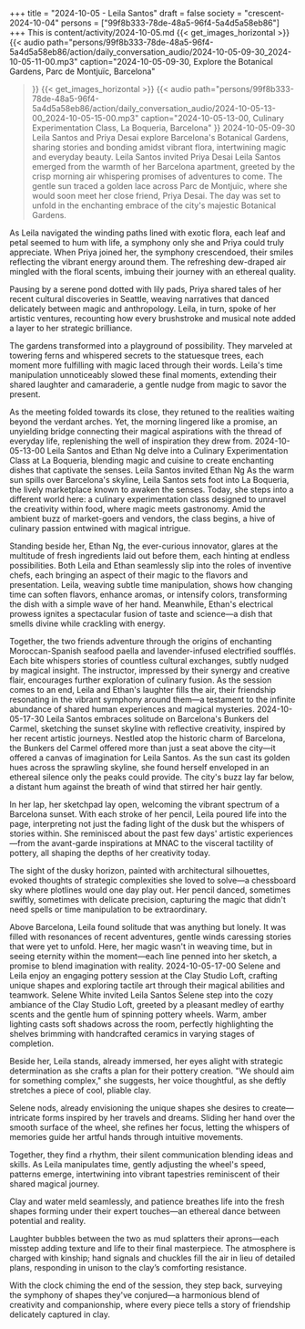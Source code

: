 +++
title = "2024-10-05 - Leila Santos"
draft = false
society = "crescent-2024-10-04"
persons = ["99f8b333-78de-48a5-96f4-5a4d5a58eb86"]
+++
This is content/activity/2024-10-05.md
{{< get_images_horizontal >}}
{{< audio
    path="persons/99f8b333-78de-48a5-96f4-5a4d5a58eb86/action/daily_conversation_audio/2024-10-05-09-30_2024-10-05-11-00.mp3" 
    caption="2024-10-05-09-30, Explore the Botanical Gardens, Parc de Montjuïc, Barcelona"
>}}
{{< get_images_horizontal >}}
{{< audio
    path="persons/99f8b333-78de-48a5-96f4-5a4d5a58eb86/action/daily_conversation_audio/2024-10-05-13-00_2024-10-05-15-00.mp3" 
    caption="2024-10-05-13-00, Culinary Experimentation Class, La Boqueria, Barcelona"
>}}
2024-10-05-09-30
Leila Santos and Priya Desai explore Barcelona's Botanical Gardens, sharing stories and bonding amidst vibrant flora, intertwining magic and everyday beauty.
Leila Santos invited Priya Desai
Leila Santos emerged from the warmth of her Barcelona apartment, greeted by the crisp morning air whispering promises of adventures to come. The gentle sun traced a golden lace across Parc de Montjuïc, where she would soon meet her close friend, Priya Desai. The day was set to unfold in the enchanting embrace of the city's majestic Botanical Gardens.

As Leila navigated the winding paths lined with exotic flora, each leaf and petal seemed to hum with life, a symphony only she and Priya could truly appreciate. When Priya joined her, the symphony crescendoed, their smiles reflecting the vibrant energy around them. The refreshing dew-draped air mingled with the floral scents, imbuing their journey with an ethereal quality.

Pausing by a serene pond dotted with lily pads, Priya shared tales of her recent cultural discoveries in Seattle, weaving narratives that danced delicately between magic and anthropology. Leila, in turn, spoke of her artistic ventures, recounting how every brushstroke and musical note added a layer to her strategic brilliance.

The gardens transformed into a playground of possibility. They marveled at towering ferns and whispered secrets to the statuesque trees, each moment more fulfilling with magic laced through their words. Leila's time manipulation unnoticeably slowed these final moments, extending their shared laughter and camaraderie, a gentle nudge from magic to savor the present.

As the meeting folded towards its close, they retuned to the realities waiting beyond the verdant arches. Yet, the morning lingered like a promise, an unyielding bridge connecting their magical aspirations with the thread of everyday life, replenishing the well of inspiration they drew from.
2024-10-05-13-00
Leila Santos and Ethan Ng delve into a Culinary Experimentation Class at La Boqueria, blending magic and cuisine to create enchanting dishes that captivate the senses.
Leila Santos invited Ethan Ng
As the warm sun spills over Barcelona's skyline, Leila Santos sets foot into La Boqueria, the lively marketplace known to awaken the senses. Today, she steps into a different world here: a culinary experimentation class designed to unravel the creativity within food, where magic meets gastronomy. Amid the ambient buzz of market-goers and vendors, the class begins, a hive of culinary passion entwined with magical intrigue.

Standing beside her, Ethan Ng, the ever-curious innovator, glares at the multitude of fresh ingredients laid out before them, each hinting at endless possibilities. Both Leila and Ethan seamlessly slip into the roles of inventive chefs, each bringing an aspect of their magic to the flavors and presentation. Leila, weaving subtle time manipulation, shows how changing time can soften flavors, enhance aromas, or intensify colors, transforming the dish with a simple wave of her hand. Meanwhile, Ethan's electrical prowess ignites a spectacular fusion of taste and science—a dish that smells divine while crackling with energy.

Together, the two friends adventure through the origins of enchanting Moroccan-Spanish seafood paella and lavender-infused electrified soufflés. Each bite whispers stories of countless cultural exchanges, subtly nudged by magical insight. The instructor, impressed by their synergy and creative flair, encourages further exploration of culinary fusion. As the session comes to an end, Leila and Ethan's laughter fills the air, their friendship resonating in the vibrant symphony around them—a testament to the infinite abundance of shared human experiences and magical mysteries.
2024-10-05-17-30
Leila Santos embraces solitude on Barcelona's Bunkers del Carmel, sketching the sunset skyline with reflective creativity, inspired by her recent artistic journeys.
Nestled atop the historic charm of Barcelona, the Bunkers del Carmel offered more than just a seat above the city—it offered a canvas of imagination for Leila Santos. As the sun cast its golden hues across the sprawling skyline, she found herself enveloped in an ethereal silence only the peaks could provide. The city's buzz lay far below, a distant hum against the breath of wind that stirred her hair gently.

In her lap, her sketchpad lay open, welcoming the vibrant spectrum of a Barcelona sunset. With each stroke of her pencil, Leila poured life into the page, interpreting not just the fading light of the dusk but the whispers of stories within. She reminisced about the past few days' artistic experiences—from the avant-garde inspirations at MNAC to the visceral tactility of pottery, all shaping the depths of her creativity today.

The sight of the dusky horizon, painted with architectural silhouettes, evoked thoughts of strategic complexities she loved to solve—a chessboard sky where plotlines would one day play out. Her pencil danced, sometimes swiftly, sometimes with delicate precision, capturing the magic that didn't need spells or time manipulation to be extraordinary.

Above Barcelona, Leila found solitude that was anything but lonely. It was filled with resonances of recent adventures, gentle winds caressing stories that were yet to unfold. Here, her magic wasn't in weaving time, but in seeing eternity within the moment—each line penned into her sketch, a promise to blend imagination with reality.
2024-10-05-17-00
Selene and Leila enjoy an engaging pottery session at the Clay Studio Loft, crafting unique shapes and exploring tactile art through their magical abilities and teamwork.
Selene White invited Leila Santos
Selene step into the cozy ambiance of the Clay Studio Loft, greeted by a pleasant medley of earthy scents and the gentle hum of spinning pottery wheels. Warm, amber lighting casts soft shadows across the room, perfectly highlighting the shelves brimming with handcrafted ceramics in varying stages of completion.

Beside her, Leila stands, already immersed, her eyes alight with strategic determination as she crafts a plan for their pottery creation. "We should aim for something complex," she suggests, her voice thoughtful, as she deftly stretches a piece of cool, pliable clay.

Selene nods, already envisioning the unique shapes she desires to create—intricate forms inspired by her travels and dreams. Sliding her hand over the smooth surface of the wheel, she refines her focus, letting the whispers of memories guide her artful hands through intuitive movements. 

Together, they find a rhythm, their silent communication blending ideas and skills. As Leila manipulates time, gently adjusting the wheel's speed, patterns emerge, intertwining into vibrant tapestries reminiscent of their shared magical journey.

Clay and water meld seamlessly, and patience breathes life into the fresh shapes forming under their expert touches—an ethereal dance between potential and reality.

Laughter bubbles between the two as mud splatters their aprons—each misstep adding texture and life to their final masterpiece. The atmosphere is charged with kinship; hand signals and chuckles fill the air in lieu of detailed plans, responding in unison to the clay’s comforting resistance.

With the clock chiming the end of the session, they step back, surveying the symphony of shapes they've conjured—a harmonious blend of creativity and companionship, where every piece tells a story of friendship delicately captured in clay.
